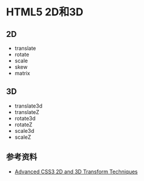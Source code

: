 # HTML5 2D和3D

## 2D

* translate
* rotate
* scale
* skew
* matrix

## 3D

* translate3d
* translateZ
* rotate3d
* rotateZ
* scale3d
* scaleZ

## 参考资料

* [Advanced CSS3 2D and 3D Transform Techniques](https://www.sitepoint.com/advanced-css3-2d-and-3d-transform-techniques/)